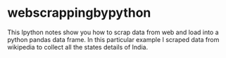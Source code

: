 # webscrappingbypython
This Ipython notes show you how to scrap data from web and load into a python pandas data frame. 
In this particular example I scraped data from wikipedia to collect all the states details of India.  
